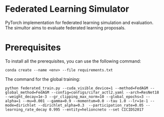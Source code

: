 Federated Learning Simulator
===
PyTorch implementation for federated learning simulation and evaluation. The simultor aims to evaluate federated learning proposals.

# Prerequisites

To install all the prerequisites, you can use the following command:

~~~
conda create --name <env> --file requirements.txt
~~~

The command for the global training:
~~~
python federated_train.py --cuda_visible_device=1 --method=FedAGM --global_method=FedAGM --config=configs/cifar_actl2.yaml --arch=ResNet18 --weight_decay=1e-3 --gr_clipping_max_norm=10 --global_epochs=3 --alpha=1 --mu=0.001 --gamma=0.9 --momentum=0.0 --tau 1.0 --lr=1e-1 --mode=dirichlet --dirichlet_alpha=0.3  --participation_rate=0.05 --learning_rate_decay 0.995 --entity=helioncneto --set CICIDS2017
~~~

